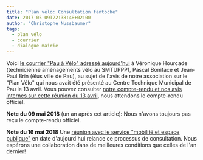 ```yaml
---
title: "Plan vélo: Consultation fantoche"
date: 2017-05-09T22:38:48+02:00
author: "Christophe Nussbaumer"
tags:
  - plan vélo
  - courrier
  - dialogue mairie
---
```


Voici [le courrier "Pau à Vélo" adressé aujourd'hui][1] à Véronique Hourcade
(technicienne aménagements vélo au SMTUPPP), Pascal Boniface et Jean-Paul Brin
(élus ville de Pau), au sujet de l'avis de notre association sur le "Plan Vélo"
qui nous avait été présenté au Centre Technique Municipal de Pau le 13 avril.
Vous pouvez consulter [notre compte-rendu et nos avis internes sur cette réunion
du 13 avril][2], nous attendons le compte-rendu officiel.

**Note du 09 mai 2018** (un an après cet article): Nous n'avons toujours pas reçu
le compte-rendu officiel.

**Note du 16 mai 2018** Une [réunion avec le service "mobilité et espace publique"][3]
en date d'aujourd'hui relance ce processus de consultation. Nous espérons une
collaboration dans de meilleures conditions que celles de l'an dernier!

[1]: 2017-05-09-pau-a-velo-courrier-plan-velo-2030.pdf
[2]: 2017-04-13-synthese-reunion-agglo-plan-velo-2030.pdf
[3]: /ca/2018/#information-et-consultation-de-pau-a-velo-par-les-services-techniques-municipaux
